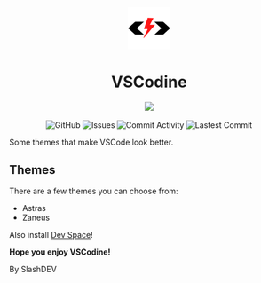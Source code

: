 <p align="center">
    <img width="15%" src="./img/logo.png">
  <h1 align="center">VSCodine</h1>
</p>
<a href="https://github.com/zer0code9" style="text-decoration: none"><p align="center">
    <img src="https://img.shields.io/badge/zer0code-vscodine-red?logo=javascript&logoColor=red">
</p></a>
<a href="https://github.com/zer0code9/vscodine" style="text-decoration: none"><p align="center">
    <img alt="GitHub" src="https://img.shields.io/github/license/zer0code9/vscodine?logo=github">
    <img alt="Issues" src="https://img.shields.io/github/issues/zer0code9/vscodine?logo=github">
    <img alt="Commit Activity" src="https://img.shields.io/github/commit-activity/m/zer0code9/vscodine?label=activity&logo=github">
    <img alt="Lastest Commit" src="https://img.shields.io/github/last-commit/zer0code9/vscodine?label=commit&logo=github">
</p></a>

Some themes that make VSCode look better.

## Themes

There are a few themes you can choose from:

- Astras
- Zaneus

Also install [Dev Space](https://marketplace.visualstudio.com/items?itemName=SlashDEV.devspace)!

**Hope you enjoy VSCodine!**

By SlashDEV